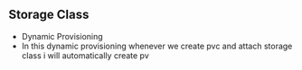 ## Storage Class 
* Dynamic Provisioning
* In this dynamic provisioning whenever we create pvc and attach storage class i will automatically create pv 